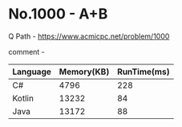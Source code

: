 # No.1000 - A+B
Q Path - https://www.acmicpc.net/problem/1000

comment - 

Language | Memory(KB) | RunTime(ms)
------------ | ------------- | ------
C# | 4796 | 228
Kotlin | 13232 | 84
Java | 13172 | 88 